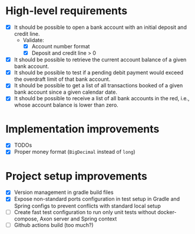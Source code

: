 # High-level requirements
- [x] It should be possible to open a bank account with an initial deposit and credit line.
  - Validate:
    - [x] Account number format
    - [x] Deposit and credit line > 0
- [x] It should be possible to retrieve the current account balance of a given bank account.
- [x] It should be possible to test if a pending debit payment would exceed the overdraft limit of that bank account.
- [x] It should be possible to get a list of all transactions booked of a given bank account since a given calendar date.
- [x] It should be possible to receive a list of all bank accounts in the red, i.e., whose account balance is lower than zero.

# Implementation improvements

- [x] TODOs
- [x] Proper money format (`BigDecimal` instead of `long`)

# Project setup improvements
- [x] Version management in gradle build files
- [x] Expose non-standard ports configuration in test setup in Gradle and Spring configs to prevent conflicts with standard local setup
- [ ] Create fast test configuration to run only unit tests without docker-compose, Axon server and Spring context
- [ ] Github actions build (too much?)
